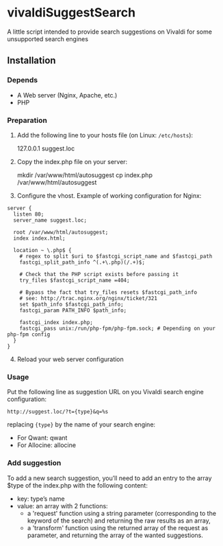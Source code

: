 # vivaldiSuggestSearch

A little script intended to provide search suggestions on Vivaldi for some unsupported search engines

## Installation

### Depends

* A Web server (Nginx, Apache, etc.)
* PHP

### Preparation

1. Add the following line to your hosts file (on Linux: `/etc/hosts`):

    127.0.0.1  suggest.loc

2. Copy the index.php file on your server:

    mkdir /var/www/html/autosuggest
    cp index.php /var/www/html/autosuggest

3. Configure the vhost. Example of working configuration for Nginx:

```
server {
  listen 80;
  server_name suggest.loc;

  root /var/www/html/autosuggest;
  index index.html;

  location ~ \.php$ {
    # regex to split $uri to $fastcgi_script_name and $fastcgi_path
    fastcgi_split_path_info ^(.+\.php)(/.+)$;

    # Check that the PHP script exists before passing it
    try_files $fastcgi_script_name =404;

    # Bypass the fact that try_files resets $fastcgi_path_info
    # see: http://trac.nginx.org/nginx/ticket/321
    set $path_info $fastcgi_path_info;
    fastcgi_param PATH_INFO $path_info;

    fastcgi_index index.php;
    fastcgi_pass unix:/run/php-fpm/php-fpm.sock; # Depending on your php-fpm config
  }
}
```

4. Reload your web server configuration

### Usage

Put the following line as suggestion URL on you Vivaldi search engine configuration:

`http://suggest.loc/?t={type}&q=%s`

replacing `{type}` by the name of your search engine:

* For Qwant: qwant
* For Allocine: allocine

### Add suggestion

To add a new search suggestion, you’ll need to add an entry to the array $type of the index.php with the following content:

* key: type’s name
* value: an array with 2 functions:
   - a 'request' function using a string parameter (corresponding to the keyword of the search) and returning the raw results as an array,
   - a 'transform' function using the returned array of the request as parameter, and returning the array of the wanted suggestions.
